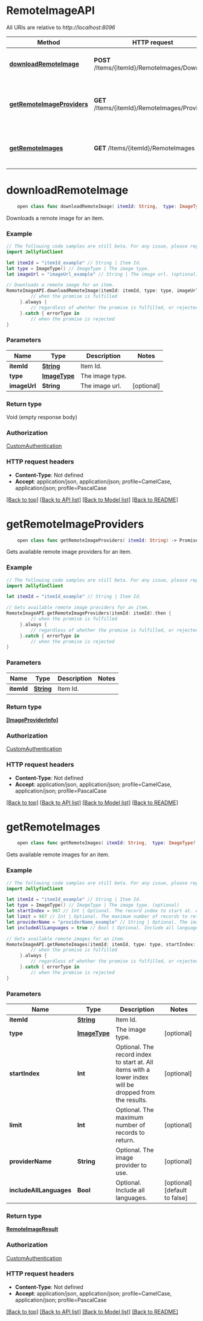 # RemoteImageAPI

All URIs are relative to *http://localhost:8096*

Method | HTTP request | Description
------------- | ------------- | -------------
[**downloadRemoteImage**](RemoteImageAPI.md#downloadremoteimage) | **POST** /Items/{itemId}/RemoteImages/Download | Downloads a remote image for an item.
[**getRemoteImageProviders**](RemoteImageAPI.md#getremoteimageproviders) | **GET** /Items/{itemId}/RemoteImages/Providers | Gets available remote image providers for an item.
[**getRemoteImages**](RemoteImageAPI.md#getremoteimages) | **GET** /Items/{itemId}/RemoteImages | Gets available remote images for an item.


# **downloadRemoteImage**
```swift
    open class func downloadRemoteImage( itemId: String,  type: ImageType,  imageUrl: String? = nil) -> Promise<Void>
```

Downloads a remote image for an item.

### Example 
```swift
// The following code samples are still beta. For any issue, please report via http://github.com/OpenAPITools/openapi-generator/issues/new
import JellyfinClient

let itemId = "itemId_example" // String | Item Id.
let type = ImageType() // ImageType | The image type.
let imageUrl = "imageUrl_example" // String | The image url. (optional)

// Downloads a remote image for an item.
RemoteImageAPI.downloadRemoteImage(itemId: itemId, type: type, imageUrl: imageUrl).then {
         // when the promise is fulfilled
     }.always {
         // regardless of whether the promise is fulfilled, or rejected
     }.catch { errorType in
         // when the promise is rejected
}
```

### Parameters

Name | Type | Description  | Notes
------------- | ------------- | ------------- | -------------
 **itemId** | [**String**](.md) | Item Id. | 
 **type** | [**ImageType**](.md) | The image type. | 
 **imageUrl** | **String** | The image url. | [optional] 

### Return type

Void (empty response body)

### Authorization

[CustomAuthentication](../README.md#CustomAuthentication)

### HTTP request headers

 - **Content-Type**: Not defined
 - **Accept**: application/json, application/json; profile=CamelCase, application/json; profile=PascalCase

[[Back to top]](#) [[Back to API list]](../README.md#documentation-for-api-endpoints) [[Back to Model list]](../README.md#documentation-for-models) [[Back to README]](../README.md)

# **getRemoteImageProviders**
```swift
    open class func getRemoteImageProviders( itemId: String) -> Promise<[ImageProviderInfo]>
```

Gets available remote image providers for an item.

### Example 
```swift
// The following code samples are still beta. For any issue, please report via http://github.com/OpenAPITools/openapi-generator/issues/new
import JellyfinClient

let itemId = "itemId_example" // String | Item Id.

// Gets available remote image providers for an item.
RemoteImageAPI.getRemoteImageProviders(itemId: itemId).then {
         // when the promise is fulfilled
     }.always {
         // regardless of whether the promise is fulfilled, or rejected
     }.catch { errorType in
         // when the promise is rejected
}
```

### Parameters

Name | Type | Description  | Notes
------------- | ------------- | ------------- | -------------
 **itemId** | [**String**](.md) | Item Id. | 

### Return type

[**[ImageProviderInfo]**](ImageProviderInfo.md)

### Authorization

[CustomAuthentication](../README.md#CustomAuthentication)

### HTTP request headers

 - **Content-Type**: Not defined
 - **Accept**: application/json, application/json; profile=CamelCase, application/json; profile=PascalCase

[[Back to top]](#) [[Back to API list]](../README.md#documentation-for-api-endpoints) [[Back to Model list]](../README.md#documentation-for-models) [[Back to README]](../README.md)

# **getRemoteImages**
```swift
    open class func getRemoteImages( itemId: String,  type: ImageType? = nil,  startIndex: Int? = nil,  limit: Int? = nil,  providerName: String? = nil,  includeAllLanguages: Bool? = nil) -> Promise<RemoteImageResult>
```

Gets available remote images for an item.

### Example 
```swift
// The following code samples are still beta. For any issue, please report via http://github.com/OpenAPITools/openapi-generator/issues/new
import JellyfinClient

let itemId = "itemId_example" // String | Item Id.
let type = ImageType() // ImageType | The image type. (optional)
let startIndex = 987 // Int | Optional. The record index to start at. All items with a lower index will be dropped from the results. (optional)
let limit = 987 // Int | Optional. The maximum number of records to return. (optional)
let providerName = "providerName_example" // String | Optional. The image provider to use. (optional)
let includeAllLanguages = true // Bool | Optional. Include all languages. (optional) (default to false)

// Gets available remote images for an item.
RemoteImageAPI.getRemoteImages(itemId: itemId, type: type, startIndex: startIndex, limit: limit, providerName: providerName, includeAllLanguages: includeAllLanguages).then {
         // when the promise is fulfilled
     }.always {
         // regardless of whether the promise is fulfilled, or rejected
     }.catch { errorType in
         // when the promise is rejected
}
```

### Parameters

Name | Type | Description  | Notes
------------- | ------------- | ------------- | -------------
 **itemId** | [**String**](.md) | Item Id. | 
 **type** | [**ImageType**](.md) | The image type. | [optional] 
 **startIndex** | **Int** | Optional. The record index to start at. All items with a lower index will be dropped from the results. | [optional] 
 **limit** | **Int** | Optional. The maximum number of records to return. | [optional] 
 **providerName** | **String** | Optional. The image provider to use. | [optional] 
 **includeAllLanguages** | **Bool** | Optional. Include all languages. | [optional] [default to false]

### Return type

[**RemoteImageResult**](RemoteImageResult.md)

### Authorization

[CustomAuthentication](../README.md#CustomAuthentication)

### HTTP request headers

 - **Content-Type**: Not defined
 - **Accept**: application/json, application/json; profile=CamelCase, application/json; profile=PascalCase

[[Back to top]](#) [[Back to API list]](../README.md#documentation-for-api-endpoints) [[Back to Model list]](../README.md#documentation-for-models) [[Back to README]](../README.md)

